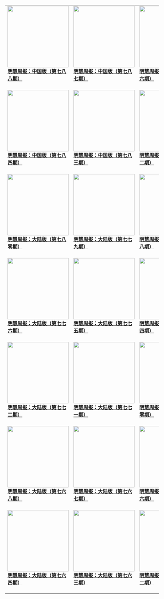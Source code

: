 |||||
|---|---|---|---|
|[<img width="200px" src="http://qikan.minghui.org/mhqkpage/qikanimage/2020/03/12/mhzb_788_pdf-cover.png" ><br/><b> 明慧周报：中国版（第七八八期）</b><br/><br/>](../pages/zhongguo/196794.md)|[<img width="200px" src="http://qikan.minghui.org/mhqkpage/qikanimage/2020/03/05/mhzb_787_pdf-cover.png" ><br/><b> 明慧周报：中国版（第七八七期）</b><br/><br/>](../pages/zhongguo/196701.md)|[<img width="200px" src="http://qikan.minghui.org/mhqkpage/qikanimage/2020/02/27/mhzb_786_pdf-cover.png" ><br/><b> 明慧周报：中国版（第七八六期）</b><br/><br/>](../pages/zhongguo/196617.md)|[<img width="200px" src="http://qikan.minghui.org/mhqkpage/qikanimage/2020/02/21/mhzb_785_pdf-cover.png" ><br/><b> 明慧周报：中国版（第七八五期）</b><br/><br/>](../pages/zhongguo/196531.md)|
|[<img width="200px" src="http://qikan.minghui.org/mhqkpage/qikanimage/2020/02/14/mhzb_784_pdf-cover.png" ><br/><b> 明慧周报：中国版（第七八四期）</b><br/><br/>](../pages/zhongguo/196435.md)|[<img width="200px" src="http://qikan.minghui.org/mhqkpage/qikanimage/2020/02/06/mhzb_783_pdf-cover.png" ><br/><b> 明慧周报：中国版（第七八三期）</b><br/><br/>](../pages/zhongguo/196302.md)|[<img width="200px" src="http://qikan.minghui.org/mhqkpage/qikanimage/2020/01/30/mhzb_782_pdf-cover.png" ><br/><b> 明慧周报：大陆版（第七八二期）</b><br/><br/>](../pages/zhongguo/196199.md)|[<img width="200px" src="http://qikan.minghui.org/mhqkpage/qikanimage/2020/01/24/mhzb_781_pdf-cover.png" ><br/><b> 明慧周报：大陆版（第七八一期）</b><br/><br/>](../pages/zhongguo/196128.md)|
|[<img width="200px" src="http://qikan.minghui.org/mhqkpage/qikanimage/2020/01/16/mhzb_780_pdf-cover.png" ><br/><b> 明慧周报：大陆版（第七八零期）</b><br/><br/>](../pages/zhongguo/196043.md)|[<img width="200px" src="http://qikan.minghui.org/mhqkpage/qikanimage/2020/01/09/mhzb_779_pdf-cover.png" ><br/><b> 明慧周报：大陆版（第七七九期）</b><br/><br/>](../pages/zhongguo/195951.md)|[<img width="200px" src="http://qikan.minghui.org/mhqkpage/qikanimage/2020/01/02/mhzb_778_pdf-cover.png" ><br/><b> 明慧周报：大陆版（第七七八期）</b><br/><br/>](../pages/zhongguo/195857.md)|[<img width="200px" src="http://qikan.minghui.org/mhqkpage/qikanimage/2019/12/27/mhzb_777_pdf-cover.png" ><br/><b> 明慧周报：大陆版（第七七七期）</b><br/><br/>](../pages/zhongguo/195763.md)|
|[<img width="200px" src="http://qikan.minghui.org/mhqkpage/qikanimage/2019/12/19/mhzb_776_pdf-cover.png" ><br/><b> 明慧周报：大陆版（第七七六期）</b><br/><br/>](../pages/zhongguo/195682.md)|[<img width="200px" src="http://qikan.minghui.org/mhqkpage/qikanimage/2019/12/12/mhzb_775_pdf-cover.png" ><br/><b> 明慧周报：大陆版（第七七五期）</b><br/><br/>](../pages/zhongguo/195582.md)|[<img width="200px" src="http://qikan.minghui.org/mhqkpage/qikanimage/2019/12/06/mhzb_774_pdf-cover.png" ><br/><b> 明慧周报：大陆版（第七七四期）</b><br/><br/>](../pages/zhongguo/195490.md)|[<img width="200px" src="http://qikan.minghui.org/mhqkpage/qikanimage/2019/11/28/mhzb_773_pdf-cover.png" ><br/><b> 明慧周报：大陆版（第七七三期）</b><br/><br/>](../pages/zhongguo/195409.md)|
|[<img width="200px" src="http://qikan.minghui.org/mhqkpage/qikanimage/2019/11/22/mhzb_772_pdf-cover.png" ><br/><b> 明慧周报：大陆版（第七七二期）</b><br/><br/>](../pages/zhongguo/195325.md)|[<img width="200px" src="http://qikan.minghui.org/mhqkpage/qikanimage/2019/11/14/mhzb_771_pdf-cover.png" ><br/><b> 明慧周报：大陆版（第七七一期）</b><br/><br/>](../pages/zhongguo/195187.md)|[<img width="200px" src="http://qikan.minghui.org/mhqkpage/qikanimage/2019/11/07/mhzb_770_pdf-cover.png" ><br/><b> 明慧周报：大陆版（第七七零期）</b><br/><br/>](../pages/zhongguo/195100.md)|[<img width="200px" src="http://qikan.minghui.org/mhqkpage/qikanimage/2019/10/31/mhzb_769_pdf-cover.png" ><br/><b> 明慧周报：大陆版（第七六九期）</b><br/><br/>](../pages/zhongguo/195021.md)|
|[<img width="200px" src="http://qikan.minghui.org/mhqkpage/qikanimage/2019/10/24/mhzb_768_pdf-cover.png" ><br/><b> 明慧周报：大陆版（第七六八期）</b><br/><br/>](../pages/zhongguo/194917.md)|[<img width="200px" src="http://qikan.minghui.org/mhqkpage/qikanimage/2019/10/18/mhzb_767_pdf-cover.png" ><br/><b> 明慧周报：大陆版（第七六七期）</b><br/><br/>](../pages/zhongguo/194841.md)|[<img width="200px" src="http://qikan.minghui.org/mhqkpage/qikanimage/2019/10/10/mhzb_766_pdf-cover.png" ><br/><b> 明慧周报：大陆版（第七六六期）</b><br/><br/>](../pages/zhongguo/194749.md)|[<img width="200px" src="http://qikan.minghui.org/mhqkpage/qikanimage/2019/10/03/mhzb_765_pdf-cover.png" ><br/><b> 明慧周报：大陆版（第七六五期）</b><br/><br/>](../pages/zhongguo/194675.md)|
|[<img width="200px" src="http://qikan.minghui.org/mhqkpage/qikanimage/2019/09/27/mhzb_764_pdf-cover.png" ><br/><b> 明慧周报：大陆版（第七六四期）</b><br/><br/>](../pages/zhongguo/194589.md)|[<img width="200px" src="http://qikan.minghui.org/mhqkpage/qikanimage/2019/09/20/mhzb_763_pdf-cover.png" ><br/><b> 明慧周报：大陆版（第七六三期）</b><br/><br/>](../pages/zhongguo/194503.md)|[<img width="200px" src="http://qikan.minghui.org/mhqkpage/qikanimage/2019/09/13/mhzb_762_pdf-cover.png" ><br/><b> 明慧周报：大陆版（第七六二期）</b><br/><br/>](../pages/zhongguo/194399.md)|[<img width="200px" src="http://qikan.minghui.org/mhqkpage/qikanimage/2019/09/06/mhzb_761_pdf-cover.png" ><br/><b> 明慧周报：大陆版（第七六一期）</b><br/><br/>](../pages/zhongguo/194305.md)|
